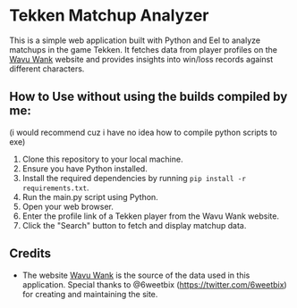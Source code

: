 # Tekken Matchup Analyzer

This is a simple web application built with Python and Eel to analyze matchups in the game Tekken. It fetches data from player profiles on the [Wavu Wank](https://wank.wavu.wiki) website and provides insights into win/loss records against different characters.

## How to Use without using the builds compiled by me:
(i would recommend cuz i have no idea how to compile python scripts to exe)

1. Clone this repository to your local machine.
2. Ensure you have Python installed.
3. Install the required dependencies by running `pip install -r requirements.txt`.
4. Run the main.py script using Python.
5. Open your web browser.
6. Enter the profile link of a Tekken player from the Wavu Wank website.
7. Click the "Search" button to fetch and display matchup data.

## Credits

- The website [Wavu Wank](https://wank.wavu.wiki) is the source of the data used in this application. Special thanks to @6weetbix (https://twitter.com/6weetbix) for creating and maintaining the site.
